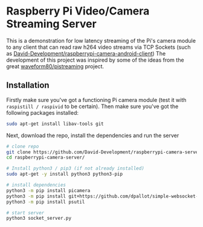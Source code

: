 # Raspberry Pi Video/Camera Streaming Server

This is a demonstration for low latency streaming of the Pi's camera module to any client that can read raw h264 video streams via TCP Sockets (such as [David-Development/raspberrypi-camera-android-client](https://github.com/David-Development/raspberrypi-camera-android-client/tree/master))
The development of this project was inspired by some of the ideas from the great [waveform80/pistreaming](https://github.com/waveform80/pistreaming) project.


## Installation

Firstly make sure you've got a functioning Pi camera module (test it with
`raspistill / raspivid` to be certain). Then make sure you've got the following packages
installed:

```bash
sudo apt-get install libav-tools git
```

Next, download the repo, install the dependencies and run the server

```bash
# clone repo
git clone https://github.com/David-Development/raspberrypi-camera-server.git
cd raspberrypi-camera-server/

# Install python3 / pip3 (if not already installed)
sudo apt-get -y install python3 python3-pip

# install dependencies
python3 -m pip install picamera
python3 -m pip install git+https://github.com/dpallot/simple-websocket-server.git
python3 -m pip install psutil

# start server
python3 socket_server.py
```
